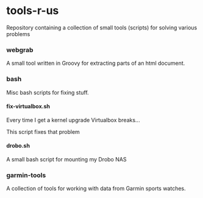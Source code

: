 tools-r-us
==========

Repository containing a collection of small tools (scripts) for solving various problems

### webgrab ###

A small tool written in Groovy for extracting parts of an html document.

### bash ###

Misc bash scripts for fixing stuff.

#### fix-virtualbox.sh ####

Every time I get a kernel upgrade Virtualbox breaks...

This script fixes that problem

#### drobo.sh ####

A small bash script for mounting my Drobo NAS

### garmin-tools ###

A collection of tools for working with data from Garmin sports watches.
